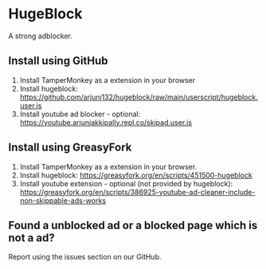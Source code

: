 # HugeBlock
A strong adblocker.



## Install using GitHub
1. Install TamperMonkey as a extension in your browser
2. Install hugeblock: https://github.com/arjunj132/hugeblock/raw/main/userscript/hugeblock.user.js
3. Install youtube ad blocker - optional: https://youtube.arjunjakkipally.repl.co/skipad.user.js

## Install using GreasyFork
1. Install TamperMonkey as a extension in your browser.
2. Install hugeblock: https://greasyfork.org/en/scripts/451500-hugeblock
3. Install youtube extension - optional (not provided by hugeblock): https://greasyfork.org/en/scripts/386925-youtube-ad-cleaner-include-non-skippable-ads-works

## Found a unblocked ad or a blocked page which is not a ad?
Report using the issues section on our GitHub.
